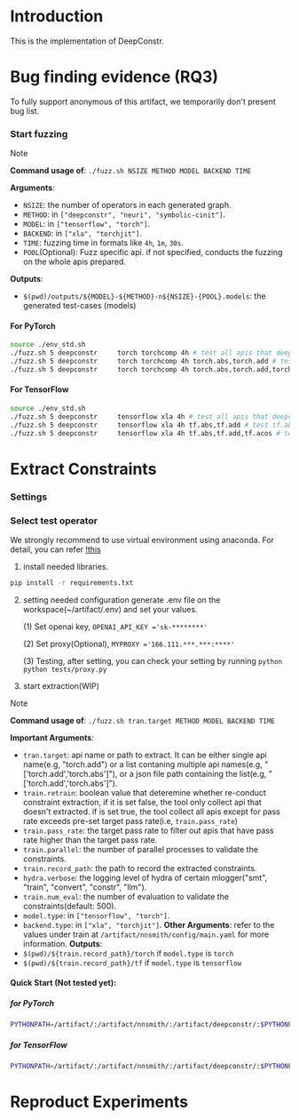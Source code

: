 # Introduction

This is the implementation of DeepConstr.

# Bug finding evidence (RQ3)

To fully support anonymous of this artifact, we temporarily don't present bug list.

### Start fuzzing

> [!NOTE]
>
> **Command usage of**: `./fuzz.sh NSIZE METHOD MODEL BACKEND TIME`
>
> **Arguments**:
> - `NSIZE`: the number of operators in each generated graph.
> - `METHOD`: in `["deepconstr", "neuri", "symbolic-cinit"]`.
> - `MODEL`: in `["tensorflow", "torch"]`.
> - `BACKEND`: in `["xla", "torchjit"]`.
> - `TIME`: fuzzing time in formats like `4h`, `1m`, `30s`.
> - `POOL`(Optional): Fuzz specific api. if not specified, conducts the fuzzing on the whole apis prepared.
>
> **Outputs**:
> - `$(pwd)/outputs/${MODEL}-${METHOD}-n${NSIZE}-{POOL}.models`: the generated test-cases (models)

#### For PyTorch

>
```bash
source ./env_std.sh
./fuzz.sh 5 deepconstr     torch torchcomp 4h # test all apis that deepconstr supports
./fuzz.sh 5 deepconstr     torch torchcomp 4h torch.abs,torch.add # test torch.abs, torch.add
./fuzz.sh 5 deepconstr     torch torchcomp 4h torch.abs,torch.add,torch.acos # test torch.abs, torch.add, torch.acos
```

#### For TensorFlow

>
```bash
source ./env_std.sh
./fuzz.sh 5 deepconstr     tensorflow xla 4h # test all apis that deepconstr supports
./fuzz.sh 5 deepconstr     tensorflow xla 4h tf.abs,tf.add # test tf.abs, tf.add
./fuzz.sh 5 deepconstr     tensorflow xla 4h tf.abs,tf.add,tf.acos # test tf.abs, tf.add, tf.acos
```

# Extract Constraints

### Settings


### Select test operator
We strongly recommend to use virtual environment using anaconda.
For detail, you can refer [!this]()
1. install needed libraries. 
```bash 
pip install -r requirements.txt
```
2. setting needed configuration
generate .env file on the workspace(~/artifact/.env) 
and set your values.

    (1) Set openai key, ```OPENAI_API_KEY ='sk-********'```

    (2) Set proxy(Optional), ```MYPROXY ='166.111.***.***:****'```

    (3) Testing, after setting, you can check your setting by running ```python 
    python tests/proxy.py```

3. start extraction(WIP)
> [!NOTE]
>
> **Command usage of**: `./fuzz.sh tran.target METHOD MODEL BACKEND TIME`
>
> **Important Arguments**:
> - `tran.target`: api name or path to extract. It can be either single api name(e.g, "torch.add") or a list contaning multiple api names(e.g, "['torch.add','torch.abs']"), or a json file path containing the list(e.g, "['torch.add','torch.abs']").
> - `train.retrain`: boolean value that deteremine whether re-conduct constraint extraction, if it is set false, the tool only collect api that doesn't extracted. if is set true, the tool collect all apis except for pass rate exceeds pre-set target pass rate(i.e, `train.pass_rate`) 
> - `train.pass_rate`: the target pass rate to filter out apis that have pass rate higher than the target pass rate.
> - `train.parallel`: the number of parallel processes to validate the constraints.
> - `train.record_path`: the path to record the extracted constraints.
> - `hydra.verbose`: the logging level of hydra of certain mlogger("smt", "train", "convert", "constr", "llm").
> - `train.num_eval`: the number of evaluation to validate the constraints(default: 500).
> - `model.type`: in `["tensorflow", "torch"]`.
> - `backend.type`: in `["xla", "torchjit"]`.
> **Other Arguments**:
> refer to the values under train at `/artifact/nnsmith/config/main.yaml` for more information.
> **Outputs**:
> - `$(pwd)/${train.record_path}/torch` if `model.type` is `torch`
> - `$(pwd)/${train.record_path}/tf` if `model.type` is `tensorflow`

#### Quick Start (Not tested yet):

##### for PyTorch 
```bash
PYTHONPATH=/artifact/:/artifact/nnsmith/:/artifact/deepconstr/:$PYTHONPATH python deepconstr/train/run.py train.record_path=test/records/torch backend.type=torchcomp model.type=torch hydra.verbose=train train.parallel=1 train.eval_asset=100 train.pass_rate=95 hydra.verbose=['train'] train.retrain=true train.target='["torch.add","torch.abs"]'
```

##### for TensorFlow 
```bash
PYTHONPATH=/artifact/:/artifact/nnsmith/:/artifact/deepconstr/:$PYTHONPATH python deepconstr/train/run.py train.record_path=test/records/tf backend.type=xla model.type=tensorflow hydra.verbose=train train.parallel=1 train.eval_asset=100 train.pass_rate=95 hydra.verbose=['train'] train.retrain=true train.target='["tf.add","tf.abs"]'
```

# Reproduct Experiments